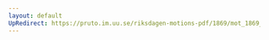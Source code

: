 ```yaml
---
layout: default
UpRedirect: https://pruto.im.uu.se/riksdagen-motions-pdf/1869/mot_1869__ak__326.pdf
---
```

